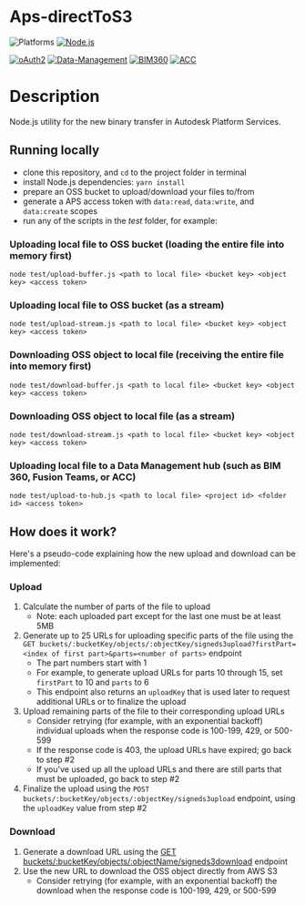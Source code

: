 ﻿# Aps-directToS3

![Platforms](https://img.shields.io/badge/platform-Windows|MacOS-lightgray.svg)
[![Node.js](https://img.shields.io/badge/Node.js-16.14.0-blue.svg)](https://nodejs.org/)

[![oAuth2](https://img.shields.io/badge/oAuth2-v1-green.svg)](http://developer.autodesk.com/)
[![Data-Management](https://img.shields.io/badge/Data%20Management-v2-green.svg)](http://developer.autodesk.com/)
[![BIM360](https://img.shields.io/badge/BIM360-v1-green.svg)](http://developer.autodesk.com/)
[![ACC](https://img.shields.io/badge/ACC-v1-green.svg)](http://developer.autodesk.com/)

# Description

Node.js utility for the new binary transfer in Autodesk Platform Services.

## Running locally

- clone this repository, and `cd` to the project folder in terminal
- install Node.js dependencies: `yarn install`
- prepare an OSS bucket to upload/download your files to/from
- generate a APS access token with `data:read`, `data:write`, and `data:create` scopes
- run any of the scripts in the _test_ folder, for example:

### Uploading local file to OSS bucket (loading the entire file into memory first)

`node test/upload-buffer.js <path to local file> <bucket key> <object key> <access token>`

### Uploading local file to OSS bucket (as a stream)

`node test/upload-stream.js <path to local file> <bucket key> <object key> <access token>`

### Downloading OSS object to local file (receiving the entire file into memory first)

`node test/download-buffer.js <path to local file> <bucket key> <object key> <access token>`

### Downloading OSS object to local file (as a stream)

`node test/download-stream.js <path to local file> <bucket key> <object key> <access token>`

### Uploading local file to a Data Management hub (such as BIM 360, Fusion Teams, or ACC)

`node test/upload-to-hub.js <path to local file> <project id> <folder id> <access token>`

## How does it work?

Here's a pseudo-code explaining how the new upload and download can be implemented:

### Upload

1. Calculate the number of parts of the file to upload
   - Note: each uploaded part except for the last one must be at least 5MB
2. Generate up to 25 URLs for uploading specific parts of the file using the `GET buckets/:bucketKey/objects/:objectKey/signeds3upload?firstPart=<index of first part>&parts=<number of parts>` endpoint
   - The part numbers start with 1
   - For example, to generate upload URLs for parts 10 through 15, set `firstPart` to 10 and `parts` to 6
   - This endpoint also returns an `uploadKey` that is used later to request additional URLs or to finalize the upload
3. Upload remaining parts of the file to their corresponding upload URLs
   - Consider retrying (for example, with an exponential backoff) individual uploads when the response code is 100-199, 429, or 500-599
   - If the response code is 403, the upload URLs have expired; go back to step #2
   - If you've used up all the upload URLs and there are still parts that must be uploaded, go back to step #2
4. Finalize the upload using the `POST buckets/:bucketKey/objects/:objectKey/signeds3upload` endpoint, using the `uploadKey` value from step #2

### Download

1. Generate a download URL using the [GET buckets/:bucketKey/objects/:objectName/signeds3download](https://forge.autodesk.com/en/docs/data/v2/reference/http/buckets-:bucketKey-objects-:objectName-signeds3download-GET) endpoint
2. Use the new URL to download the OSS object directly from AWS S3
   - Consider retrying (for example, with an exponential backoff) the download when the response code is 100-199, 429, or 500-599